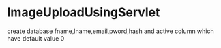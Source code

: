 # ImageUploadUsingServlet
create database fname,lname,email,pword,hash and active column which have default value 0
